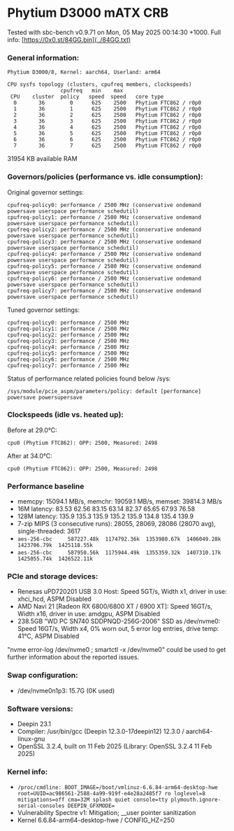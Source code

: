 # Phytium D3000 mATX CRB

Tested with sbc-bench v0.9.71 on Mon, 05 May 2025 00:14:30 +1000. Full info: [https://0x0.st/84GG.bin](../84GG.txt)

### General information:

    Phytium D3000/8, Kernel: aarch64, Userland: arm64
    
    CPU sysfs topology (clusters, cpufreq members, clockspeeds)
                     cpufreq   min    max
     CPU    cluster  policy   speed  speed   core type
      0       36        0      625    2500   Phytium FTC862 / r0p0
      1       36        1      625    2500   Phytium FTC862 / r0p0
      2       36        2      625    2500   Phytium FTC862 / r0p0
      3       36        3      625    2500   Phytium FTC862 / r0p0
      4       36        4      625    2500   Phytium FTC862 / r0p0
      5       36        5      625    2500   Phytium FTC862 / r0p0
      6       36        6      625    2500   Phytium FTC862 / r0p0
      7       36        7      625    2500   Phytium FTC862 / r0p0

31954 KB available RAM

### Governors/policies (performance vs. idle consumption):

Original governor settings:

    cpufreq-policy0: performance / 2500 MHz (conservative ondemand powersave userspace performance schedutil)
    cpufreq-policy1: performance / 2500 MHz (conservative ondemand powersave userspace performance schedutil)
    cpufreq-policy2: performance / 2500 MHz (conservative ondemand powersave userspace performance schedutil)
    cpufreq-policy3: performance / 2500 MHz (conservative ondemand powersave userspace performance schedutil)
    cpufreq-policy4: performance / 2500 MHz (conservative ondemand powersave userspace performance schedutil)
    cpufreq-policy5: performance / 2500 MHz (conservative ondemand powersave userspace performance schedutil)
    cpufreq-policy6: performance / 2500 MHz (conservative ondemand powersave userspace performance schedutil)
    cpufreq-policy7: performance / 2500 MHz (conservative ondemand powersave userspace performance schedutil)

Tuned governor settings:

    cpufreq-policy0: performance / 2500 MHz
    cpufreq-policy1: performance / 2500 MHz
    cpufreq-policy2: performance / 2500 MHz
    cpufreq-policy3: performance / 2500 MHz
    cpufreq-policy4: performance / 2500 MHz
    cpufreq-policy5: performance / 2500 MHz
    cpufreq-policy6: performance / 2500 MHz
    cpufreq-policy7: performance / 2500 MHz

Status of performance related policies found below /sys:

    /sys/module/pcie_aspm/parameters/policy: default [performance] powersave powersupersave

### Clockspeeds (idle vs. heated up):

Before at 29.0°C:

    cpu0 (Phytium FTC862): OPP: 2500, Measured: 2498 

After at 34.0°C:

    cpu0 (Phytium FTC862): OPP: 2500, Measured: 2498 

### Performance baseline

  * memcpy: 15094.1 MB/s, memchr: 19059.1 MB/s, memset: 39814.3 MB/s
  * 16M latency: 83.53 62.56 83.15 63.14 82.37 65.65 67.93 76.58 
  * 128M latency: 135.9 135.3 135.9 135.2 135.9 134.8 135.4 139.9 
  * 7-zip MIPS (3 consecutive runs): 28055, 28069, 28086 (28070 avg), single-threaded: 3617
  * `aes-256-cbc     587227.48k  1174792.36k  1353980.67k  1406049.28k  1423706.79k  1425118.55k`
  * `aes-256-cbc     587950.56k  1175944.49k  1355359.32k  1407310.17k  1425055.74k  1426522.11k`

### PCIe and storage devices:

  * Renesas uPD720201 USB 3.0 Host: Speed 5GT/s, Width x1, driver in use: xhci_hcd, ASPM Disabled
  * AMD Navi 21 [Radeon RX 6800/6800 XT / 6900 XT]: Speed 16GT/s, Width x16, driver in use: amdgpu, ASPM Disabled
  * 238.5GB "WD PC SN740 SDDPNQD-256G-2006" SSD as /dev/nvme0: Speed 16GT/s, Width x4, 0% worn out, 5 error log entries, drive temp: 41°C, ASPM Disabled

"nvme error-log /dev/nvme0 ; smartctl -x /dev/nvme0" could be used to get further information about the reported issues.

### Swap configuration:

  * /dev/nvme0n1p3: 15.7G (0K used)

### Software versions:

  * Deepin 23.1
  * Compiler: /usr/bin/gcc (Deepin 12.3.0-17deepin12) 12.3.0 / aarch64-linux-gnu
  * OpenSSL 3.2.4, built on 11 Feb 2025 (Library: OpenSSL 3.2.4 11 Feb 2025)    

### Kernel info:

  * `/proc/cmdline: BOOT_IMAGE=/boot/vmlinuz-6.6.84-arm64-desktop-hwe root=UUID=ac986561-2588-4a99-919f-e4e28a2485f7 ro loglevel=8 mitigations=off cma=32M splash quiet console=tty plymouth.ignore-serial-consoles DEEPIN_GFXMODE=`
  * Vulnerability Spectre v1:             Mitigation; __user pointer sanitization
  * Kernel 6.6.84-arm64-desktop-hwe / CONFIG_HZ=250